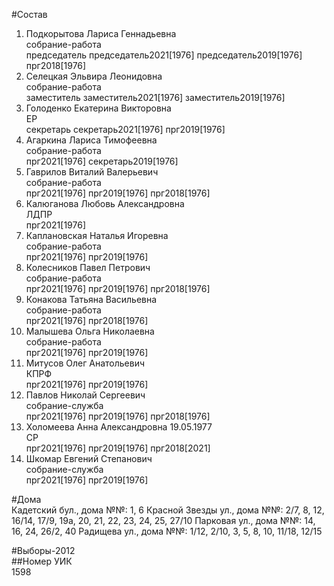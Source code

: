 #Состав  
1. Подкорытова Лариса Геннадьевна  
    собрание-работа  
    председатель председатель2021[1976] председатель2019[1976] прг2018[1976]  
2. Селецкая Эльвира Леонидовна  
    собрание-работа  
    заместитель заместитель2021[1976] заместитель2019[1976]  
3. Голоденко Екатерина Викторовна  
    ЕР  
    секретарь секретарь2021[1976] прг2019[1976]  
4. Агаркина Лариса Тимофеевна  
    собрание-работа  
    прг2021[1976] секретарь2019[1976]  
5. Гаврилов Виталий Валерьевич  
    собрание-работа  
    прг2021[1976] прг2019[1976] прг2018[1976]  
6. Калюганова Любовь Александровна  
    ЛДПР  
    прг2021[1976]  
7. Каплановская Наталья Игоревна  
    собрание-работа  
    прг2021[1976] прг2019[1976]  
8. Колесников Павел Петрович  
    собрание-работа  
    прг2021[1976] прг2019[1976] прг2018[1976]  
9. Конакова Татьяна Васильевна  
    собрание-работа  
    прг2021[1976] прг2018[1976]  
10. Малышева Ольга Николаевна  
    собрание-работа  
    прг2021[1976] прг2019[1976]  
11. Митусов Олег Анатольевич  
    КПРФ  
    прг2021[1976] прг2019[1976]  
12. Павлов Николай Сергеевич  
    собрание-служба  
    прг2021[1976] прг2019[1976] прг2018[1976]  
13. Холомеева Анна Александровна 19.05.1977  
    СР  
    прг2021[1976] прг2019[1976] прг2018[2021]  
14. Шкомар Евгений Степанович  
    собрание-служба  
    прг2021[1976] прг2019[1976]  
  
#Дома  
Кадетский бул., дома №№: 1, 6 Красной Звезды ул., дома №№: 2/7, 8, 12, 16/14, 17/9, 19а, 20, 21, 22, 23, 24, 25, 27/10 Парковая ул., дома №№: 14, 16, 24, 26/2, 40 Радищева ул., дома №№: 1/12, 2/10, 3, 5, 8, 10, 11/18, 12/15  
  
#Выборы-2012  
##Номер УИК  
1598  
